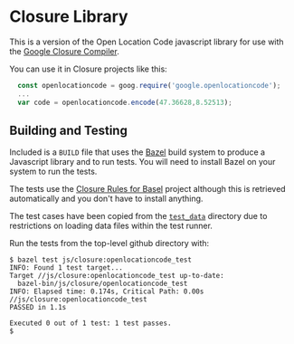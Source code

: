 # Closure Library

This is a version of the Open Location Code javascript library for use with the
[Google Closure Compiler](https://github.com/google/closure-compiler).

You can use it in Closure projects like this:

```javascript
  const openlocationcode = goog.require('google.openlocationcode');
  ...
  var code = openlocationcode.encode(47.36628,8.52513);
```

## Building and Testing

Included is a `BUILD` file that uses the [Bazel](https://bazel.build/) build system to produce a Javascript library and to run tests. You will need to install Bazel on your system to run the tests.

The tests use the [Closure Rules for Basel](https://github.com/bazelbuild/rules_closure) project although this is retrieved automatically and you don't have to install anything.

The test cases have been copied from the [`test_data`](https://github.com/google/open-location-code/tree/master/test_data) directory due to restrictions on loading data files within the test runner.

Run the tests from the top-level github directory with:

```
$ bazel test js/closure:openlocationcode_test
INFO: Found 1 test target...
Target //js/closure:openlocationcode_test up-to-date:
  bazel-bin/js/closure/openlocationcode_test
INFO: Elapsed time: 0.174s, Critical Path: 0.00s
//js/closure:openlocationcode_test                                       PASSED in 1.1s

Executed 0 out of 1 test: 1 test passes.
$
```

